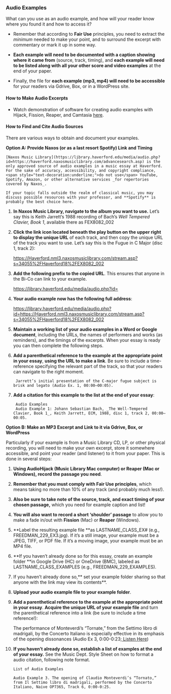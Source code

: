 ### Audio Examples

What can you use as an audio example, and how will your reader know where you found it and how to access it?  

* Remember that according to **Fair Use** principles, you need to extract the _minimum_ needed to make your point, and to surround the excerpt with commentary or mark it up in some way.

* **Each example will need to be documented with a caption showing where it came from** (source, track, timing), and **each example will need to be listed along with all your other score and video examples** at the end of your paper.

* Finally, the file for **each example (mp3, mp4) will need to be accessible** for your readers via Gdrive, Box, or in a WordPress site.

#### How to Make Audio Excerpts

* Watch demonstration of software for creating audio examples with Hijack, Fission, Reaper, and Camtasia [here](https://haverford.app.box.com/file/934628633661?s=rx573ab4v3j5yolf6zmu6tnnik371m7f).

#### How to Find and Cite Audio Sources

There are various ways to obtain and document your examples.

**Option A:  Provide Naxos (or as a last resort Spotify) Link and Timing**

    [Naxos Music Library](https://library.haverford.edu/media/audio.php?id=https://haverford.naxosmusiclibrary.com/advancesearch.asp) is the only approved source of audio examples in a music essay at Haverford. For the sake of accuracy, accessibility, and copyright compliance, <span style="text-decoration:underline;">do not use</span> YouTube, Spotify, Amazon, or other alternative services _for repertories covered by Naxos_. 

    If your topic falls outside the realm of classical music, you may discuss possible resources with your professor, and **Spotify** is probably the best choice here.

1. **In Naxos Music Library, navigate to the album you want to use.** Let’s say this is Keith Jarrett’s 1988 recording of Bach’s _Well Tempered Clavier, Book 1_, available there as FEX8082_002
2. **Click the link icon located beneath the play button on the upper right to display the unique URL** of each track, and then copy the unique URL of the track you want to use. Let’s say this is the Fugue in C Major (disc 1, track 2):

    https://Haverford.nml3.naxosmusiclibrary.com/stream.asp?s=34055%2FHaverford18%2FEX8082_002

3. **Add the following prefix to the copied URL**. This ensures that anyone in the Bi-Co can link to your example.

    https://library.haverford.edu/media/audio.php?id= 

4. **Your audio example now has the following full address**: 

    https://library.haverford.edu/media/audio.php?id=https://Haverford.nml3.naxosmusiclibrary.com/stream.asp?s=34055%2FHaverford18%2FEX8082_002

5. **Maintain a working list of your audio examples in a Word or Google document**, including the URLs, the names of performers and works (as reminders), and the timings of the excerpts. When your essay is ready you can then complete the following steps.  
6. **Add a parenthetical reference to the example at the appropriate point in your essay**, **using the URL to make a link**. Be sure to include a time-reference specifying the relevant part of the track, so that your readers can navigate to the right moment.

        Jarrett’s initial presentation of the C-major fugue subject is brisk and legato (Audio Ex. 1, 00:00–00:05). 

7. **Add a citation for this example to the list at the end of your essay**:

        Audio Examples
        Audio Example 1: Johann Sebastian Bach, _The Well-Tempered Clavier, Book 1_, Keith Jarrett, ECM, 1988, disc 1, track 2, 00:00–00:05.

**Option B:  Make an MP3 Excerpt and Link to it via Gdrive, Box, or WordPress**

Particularly if your example is from a Music Library CD, LP, or other physical recording, you will need to make your own excerpt, store it somewhere accessible, and point your reader (and listener) to it from your paper. This is done in several steps:

1. **Using AudioHijack (Music Library Mac computer) or Reaper (Mac or Windows), record the passage you need**.  
2. **Remember that you must comply with Fair Use principles**, which means taking no more than 10% of any track (and probably much less!).
3. **Also be sure to take note of the source, track, and exact timing of your chosen passage,** which you need for example caption and list!
4. **You will also want to record a short ‘shoulder’ passage** to allow you to make a fade in/out with **Fission** (Mac) or **Reaper** (Windows).
5. **Label the resulting example file **as LASTNAME_CLASS_EX# (e.g., FREEDMAN_229_EX3.jpg). If it’s a still image, your example must be a JPEG, TIFF, or PDF file. If it’s a moving image, your example must be an MP4 file.
6. **If you haven’t already done so for this essay, create an example folder **in Google Drive (HC) or OneDrive (BMC), labeled as LASTNAME_CLASS_EXAMPLES (e.g., FREEDMAN_229_EXAMPLES).
7. If you haven’t already done so,** set your example folder sharing so that anyone with the link may view its contents**.
8. **Upload your audio example file to your example folder**.
9. **Add a parenthetical reference to the example at the appropriate point in your essay**. **Acquire the unique URL of your example file** and turn the parenthetical reference into a link (be sure to include a time reference!):

      The performance of Monteverdi’s “Tornate,” from the Settimo libro di madrigali, by the Concerto Italiano is especially effective in its emphasis of the opening dissonances (Audio Ex 3, 0:00-0:23;[ Listen Here](https://drive.google.com/file/d/173MegiokvrvqZNDa2J9tscAsngZea8cA/view?usp=share_link))

10. **If you haven’t already done so, establish a list of examples at the end of your essay.** See the Music Dept. Style Sheet on how to format a audio citation, following note format. 

        List of Audio Examples

        Audio Example 3. The opening of Claudio Monteverdi’s “Tornato,” from Il Settimo libro di madrigali, performed by the Concerto Italiano, Naive OP7365, Track 6, 0:00-0:25.
